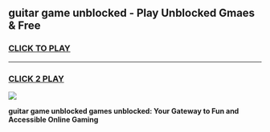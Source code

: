 
## guitar game unblocked - Play Unblocked Gmaes & Free
<h3>
<a href="https://news.freeplayer.one?title=guitar_game_unblocked&ref=16F">CLICK TO PLAY</a></h3>
<hr>

<h3>
<a href="https://news.freeplayer.one?title=guitar_game_unblocked&ref=16F">CLICK 2 PLAY</a>
  
</h3>

<a href="https://news.freeplayer.one?title=guitar_game_unblocked&ref=16F/"><img src="https://clearcache.store/games.png"></a>


**guitar game unblocked games unblocked: Your Gateway to Fun and Accessible Online Gaming**
